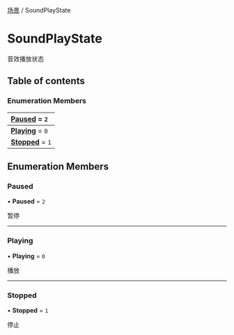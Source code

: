 [场景](../groups/场景.场景.md) / SoundPlayState

# SoundPlayState <Badge type="tip" text="Enumeration" /> <Score text="SoundPlayState" />

音效播放状态

## Table of contents

### Enumeration Members <Score text="Enumeration" /> 
| **[Paused](mw.SoundPlayState.md#paused)** = ``2``  |
| :----- |
| **[Playing](mw.SoundPlayState.md#playing)** = ``0`` |
| **[Stopped](mw.SoundPlayState.md#stopped)** = ``1`` |

## Enumeration Members

### Paused <Score text="Paused" /> 

• **Paused** = ``2``

暂停

___

### Playing <Score text="Playing" /> 

• **Playing** = ``0``

播放

___

### Stopped <Score text="Stopped" /> 

• **Stopped** = ``1``

停止
